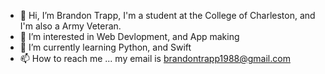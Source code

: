 - 👋 Hi, I’m Brandon Trapp, I'm a student at the College of Charleston, and I'm also a Army Veteran. 
- 👀 I’m interested in Web Devlopment, and App making
- 🌱 I’m currently learning Python, and Swift 
- 📫 How to reach me ... my email is brandontrapp1988@gmail.com

<!---
BrandonTrapp88/BrandonTrapp88 is a ✨ special ✨ repository because its `README.md` (this file) appears on your GitHub profile.
You can click the Preview link to take a look at your changes.
--->
